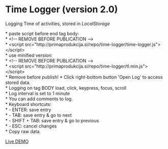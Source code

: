 <h1>Time Logger (version 2.0)</h1>
<p></p>
<p>Logging Time of activities, stored in <i>LocalStorage</i></p>
<p></p>
<p>*	paste script before end tag body:<br>
*	&lt;!-- REMOVE BEFORE PUBLICATION --&gt;<br>
*	&lt;script src="http://primaprodukcija.si/repo/time-logger/time-logger.js"&gt;&lt;/script&gt;<br>
*	use minified version:<br>
*	&lt;!-- REMOVE BEFORE PUBLICATION --&gt;<br>
*	&lt;script src="http://primaprodukcija.si/repo/time-logger/tl.min.js"&gt;&lt;/script&gt;<br>
*	Remove before publish!
*	Click right-bottom button 'Open Log' to access stored data.<br>
*	Logging on tag BODY load, click, keypress, focus, scroll<br>
*	Log interval is set to 1 minute<br>
*	You can add comments to log.<br>
*	Keyboard shortcuts:<br>
*	- ENTER: save entry<br>
*	- TAB: save entry & go to next<br>
*	- SHIFT + TAB: save entry & go to previous<br>
*	- ESC: cancel changes<br>
*	Copy raw data.</p>

  <a href="http://primaprodukcija.si/repo/time-logger/" target="_blank">Live DEMO</a>
